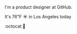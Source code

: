 I'm a product designer at GitHub.

It's 76&#8457; &#9728; in Los Angeles today

:octocat::chocolate_bar: